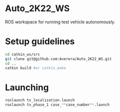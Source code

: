 # Auto_2K22_WS
ROS workspace for running test vehicle autonomously.


# Setup guidelines 

```bash
cd catkin_ws/src
git clone git@github.com:Averera/Auto_2K22_WS.git
cd ..
catkin build #or catkin_make
```


# Launching 



```bash
roslaunch tv_localization.launch
roslaunch tv_phase_1 case_**case_number**.launch
```
